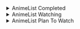 <details>
    <summary align="left">AnimeList Completed</summary>
    <!-- MAL_ANIME_COMPLETED:start -->

<img height="200px" width="150px" title="5-toubun no Hanayome" src="https://cdn.myanimelist.net/images/anime/1819/97947.jpg?s=b20eecd15489b37027fc442e039ab603"> <img height="200px" width="150px" title="5-toubun no Hanayome ∬" src="https://cdn.myanimelist.net/images/anime/1775/109514.jpg?s=8659b1f06c2b4ee7d50d8bf9c433dea8"> <img height="200px" width="150px" title="Adachi to Shimamura" src="https://cdn.myanimelist.net/images/anime/1649/109056.jpg?s=08b15169790bcf7d4313c75d93522bde"> <img height="200px" width="150px" title="Arifureta Shokugyou de Sekai Saikyou" src="https://cdn.myanimelist.net/images/anime/1776/97682.jpg?s=e4083aafc6a198485dc0f40ec0981919"> <img height="200px" width="150px" title="Asagao to Kase-san." src="https://cdn.myanimelist.net/images/anime/1578/94205.jpg?s=45c7fd4ac7d795db7b91ceb34d36e7b5"> <img height="200px" width="150px" title="Bakemonogatari" src="https://cdn.myanimelist.net/images/anime/11/75274.jpg?s=9a41fef3ec70b47cd603d3495dec5735"> <img height="200px" width="150px" title="Blend S" src="https://cdn.myanimelist.net/images/anime/6/88286.jpg?s=433abf38926f5ca3fe58aa29fd7cc093"> <img height="200px" width="150px" title="Boku no Hero Academia" src="https://cdn.myanimelist.net/images/anime/10/78745.jpg?s=844d9959a2cfbc60de12c138ca2837b9"> <img height="200px" width="150px" title="Boku no Hero Academia 2nd Season" src="https://cdn.myanimelist.net/images/anime/12/85221.jpg?s=d65251d6fb3c8aea81b25cafeeea52ee"> <img height="200px" width="150px" title="Busou Shoujo Machiavellianism" src="https://cdn.myanimelist.net/images/anime/3/83995.jpg?s=719693ac8fd0d1f0cf729fc19f461af5"> <img height="200px" width="150px" title="Charlotte" src="https://cdn.myanimelist.net/images/anime/12/74683.jpg?s=b5745538e638a8d9a2ae788c66772f2d"> <img height="200px" width="150px" title="Charlotte: Tsuyoimono-tachi" src="https://cdn.myanimelist.net/images/anime/1709/98068.jpg?s=6ac52285d68e65af64bd39424990e369"> <img height="200px" width="150px" title="Cheat Kusushi no Slow Life: Isekai ni Tsukurou Drugstore" src="https://cdn.myanimelist.net/images/anime/1787/115817.jpg?s=2c686bec62f10f839bdbd406c2f50c15"> <img height="200px" width="150px" title="Citrus" src="https://cdn.myanimelist.net/images/anime/11/89985.jpg?s=7309b487f6a94d813fb479449cc7da95"> <img height="200px" width="150px" title="Date A Bullet: Dead or Bullet" src="https://cdn.myanimelist.net/images/anime/1984/108425.jpg?s=844c73fbac5df509be367baf6fd0cf4b"> <img height="200px" width="150px" title="Date A Bullet: Nightmare or Queen" src="https://cdn.myanimelist.net/images/anime/1002/108424.jpg?s=042df5edc96a2ce0403c1e7cce004652"> <img height="200px" width="150px" title="Date A Live" src="https://cdn.myanimelist.net/images/anime/13/44844.jpg?s=04daa99a641453debae5c8c46bff0e2c"> <img height="200px" width="150px" title="Date A Live II" src="https://cdn.myanimelist.net/images/anime/5/76003.jpg?s=d660622365ba8779347622c63904dee0"> <img height="200px" width="150px" title="Date A Live III" src="https://cdn.myanimelist.net/images/anime/1055/100468.jpg?s=cb65ee4740399152b1420699326b8c52"> <img height="200px" width="150px" title="Death March kara Hajimaru Isekai Kyousoukyoku" src="https://cdn.myanimelist.net/images/anime/4/88911.jpg?s=74f873b59a43a324ffc735ddef587692"> <img height="200px" width="150px" title="Domestic na Kanojo" src="https://cdn.myanimelist.net/images/anime/1021/95670.jpg?s=2db9075f215390c27e37c3ca52117136"> <img height="200px" width="150px" title="Dr. Stone" src="https://cdn.myanimelist.net/images/anime/1613/102576.jpg?s=714df8b10122b48bc88d649c2684508a"> <img height="200px" width="150px" title="Dr. Stone: Stone Wars" src="https://cdn.myanimelist.net/images/anime/1711/110614.jpg?s=2114fd5a44377f2d0c2ca3e2de428455"> <img height="200px" width="150px" title="Eromanga-sensei" src="https://cdn.myanimelist.net/images/anime/2/86468.jpg?s=6a66e1e8adb21ec08a76f70b10bbe7a8"> <img height="200px" width="150px" title="Fate/stay night" src="https://cdn.myanimelist.net/images/anime/4/30327.jpg?s=8f5c4ced9ea652842a7c052d1569a94d"> <img height="200px" width="150px" title="Fate/stay night: Unlimited Blade Works" src="https://cdn.myanimelist.net/images/anime/12/67333.jpg?s=9b3eb65e9a772a70fbd87da941d77772"> <img height="200px" width="150px" title="Fate/stay night: Unlimited Blade Works 2nd Season" src="https://cdn.myanimelist.net/images/anime/11/72863.jpg?s=1b59e6a64d78b1ab3ed6f285b0a5ce5c"> <img height="200px" width="150px" title="Fate/stay night: Unlimited Blade Works 2nd Season - Sunny Day" src="https://cdn.myanimelist.net/images/anime/4/75684.jpg?s=fa0cdc2bac0dc2696a84e7658c335dac"> <img height="200px" width="150px" title="Fate/Zero" src="https://cdn.myanimelist.net/images/anime/1887/117644.jpg?s=bedb1c317f00a4c95b7efa274522a635"> <img height="200px" width="150px" title="Fate/Zero 2nd Season" src="https://cdn.myanimelist.net/images/anime/1522/117645.jpg?s=4c1cc9e7bf2a6ccf397ae7adafb258c2"> <img height="200px" width="150px" title="Fuuka" src="https://cdn.myanimelist.net/images/anime/8/83735.jpg?s=844a40583c4c521d98f71f97e2622b34"> <img height="200px" width="150px" title="Gakusen Toshi Asterisk" src="https://cdn.myanimelist.net/images/anime/5/76034.jpg?s=528d654cd0538d2feb972d51891d4a6b"> <img height="200px" width="150px" title="Gakusen Toshi Asterisk 2nd Season" src="https://cdn.myanimelist.net/images/anime/11/79107.jpg?s=038a85387813b15879d8530795ab8f8f"> <img height="200px" width="150px" title="Gamers!" src="https://cdn.myanimelist.net/images/anime/4/86828.jpg?s=4b079c3f1ba63962d4dbc29eb80620cb"> <img height="200px" width="150px" title="Genjitsu Shugi Yuusha no Oukoku Saikenki" src="https://cdn.myanimelist.net/images/anime/1297/118764.jpg?s=4b684190e5c036953fb5dcaf3d5774bf"> <img height="200px" width="150px" title="Haiyore! Nyaruko-san" src="https://cdn.myanimelist.net/images/anime/6/49081.jpg?s=8facc6c78958c96072a127f471df6149"> <img height="200px" width="150px" title="Hanayamata" src="https://cdn.myanimelist.net/images/anime/1963/90831.jpg?s=b4b1645bbbc0f178948d860696e8e46a"> <img height="200px" width="150px" title="Hataraku Maou-sama!" src="https://cdn.myanimelist.net/images/anime/3/50177.jpg?s=535256d598af49f37e9347402388b2c9"> <img height="200px" width="150px" title="Hello World" src="https://cdn.myanimelist.net/images/anime/1147/112650.jpg?s=eb5af7c55864a0c0dfced858246e5123"> <img height="200px" width="150px" title="Hige wo Soru. Soshite Joshikousei wo Hirou." src="https://cdn.myanimelist.net/images/anime/1146/113477.jpg?s=67bbef4f5ffa602bec9bacb47c4e4861"> <img height="200px" width="150px" title="Horimiya" src="https://cdn.myanimelist.net/images/anime/1695/111486.jpg?s=09bb0aa26d6a24eaee2f2cc4b1971830"> <img height="200px" width="150px" title="Ijiranaide, Nagatoro-san" src="https://cdn.myanimelist.net/images/anime/1900/110097.jpg?s=d41ba2f8430722f17061ae4244c24049"> <img height="200px" width="150px" title="Imouto sae Ireba Ii." src="https://cdn.myanimelist.net/images/anime/10/88472.jpg?s=5cd84b8c09ae4f1e8b856e465bfaf4a3"> <img height="200px" width="150px" title="Inugami-san to Nekoyama-san" src="https://cdn.myanimelist.net/images/anime/4/61921.jpg?s=4378f5b2a1ab7032aabcd9219f8b05ca"> <img height="200px" width="150px" title="Irozuku Sekai no Ashita kara" src="https://cdn.myanimelist.net/images/anime/1424/93855.jpg?s=428b7019c7218435f1974893d20cd5e7"> <img height="200px" width="150px" title="IS: Infinite Stratos" src="https://cdn.myanimelist.net/images/anime/3/74045.jpg?s=697811a02c444d4e52f61e8cd91bcf67"> <img height="200px" width="150px" title="Isekai Maou to Shoukan Shoujo no Dorei Majutsu" src="https://cdn.myanimelist.net/images/anime/1649/93412.jpg?s=82850eb04bdb0a2c3ee66227d6b3e018"> <img height="200px" width="150px" title="Isekai Maou to Shoukan Shoujo no Dorei Majutsu Ω" src="https://cdn.myanimelist.net/images/anime/1011/113703.jpg?s=3387d5df2403b7d2f22a3535e234ec72"> <img height="200px" width="150px" title="Isekai Quartet" src="https://cdn.myanimelist.net/images/anime/1965/99667.jpg?s=bce8b19851cc7da90ee7c4699272d6bb"> <img height="200px" width="150px" title="Isekai Quartet 2" src="https://cdn.myanimelist.net/images/anime/1030/103383.jpg?s=74eebe7c83d5f8f8812a40f9b669c271"> <img height="200px" width="150px" title="Isekai wa Smartphone to Tomo ni." src="https://cdn.myanimelist.net/images/anime/7/86794.jpg?s=93ededca52d6778609b29e05db4e4546"> <img height="200px" width="150px" title="Itsudatte Bokura no Koi wa 10 cm Datta." src="https://cdn.myanimelist.net/images/anime/2/89554.jpg?s=3c0492f7dd92d04770ec70beb126c78c"> <img height="200px" width="150px" title="Jaku-Chara Tomozaki-kun" src="https://cdn.myanimelist.net/images/anime/1120/109232.jpg?s=d3e034f193e106aea21c7bb6622621a3"> <img height="200px" width="150px" title="Jujutsu Kaisen (TV)" src="https://cdn.myanimelist.net/images/anime/1171/109222.jpg?s=31d8a72519f9121c6154b9cb4e45eed1"> <img height="200px" width="150px" title="K-On!" src="https://cdn.myanimelist.net/images/anime/10/76120.jpg?s=50e4151a139ccedc2bd2d4898b5ce65e"> <img height="200px" width="150px" title="K-On! Movie" src="https://cdn.myanimelist.net/images/anime/5/76233.jpg?s=873526cd46d303fc464226a65d43a2a3"> <img height="200px" width="150px" title="K-On!!" src="https://cdn.myanimelist.net/images/anime/12/76121.jpg?s=7559882cefb114354f2614d9ae4dc996"> <img height="200px" width="150px" title="K-On!!: Keikaku!" src="https://cdn.myanimelist.net/images/anime/7/26965.jpg?s=47fa857f749c8a872ba10dfb2fa9c521"> <img height="200px" width="150px" title="Kaguya-sama wa Kokurasetai: Tensai-tachi no Renai Zunousen" src="https://cdn.myanimelist.net/images/anime/1295/106551.jpg?s=00fc498ed478611aa4320af9e8015c69"> <img height="200px" width="150px" title="Kaguya-sama wa Kokurasetai: Tensai-tachi no Renai Zunousen OVA" src="https://cdn.myanimelist.net/images/anime/1027/115055.jpg?s=460cc9703effd2dc6b0ca7ef5dda7788"> <img height="200px" width="150px" title="Kaguya-sama wa Kokurasetai? Tensai-tachi no Renai Zunousen" src="https://cdn.myanimelist.net/images/anime/1764/106659.jpg?s=9665deb49b34edcd7e6e47620b73d1b3"> <img height="200px" width="150px" title="Kaifuku Jutsushi no Yarinaoshi" src="https://cdn.myanimelist.net/images/anime/1301/110018.jpg?s=c338fab9054ef91b77f5a414184b4cae"> <img height="200px" width="150px" title="Kanojo mo Kanojo" src="https://cdn.myanimelist.net/images/anime/1713/117119.jpg?s=aa54bd74617defd801450aee849e06f5"> <img height="200px" width="150px" title="Kanojo, Okarishimasu" src="https://cdn.myanimelist.net/images/anime/1485/107693.jpg?s=34e510c2c89cedeb2c0b1d2acd62c6c2"> <img height="200px" width="150px" title="Kenja no Mago" src="https://cdn.myanimelist.net/images/anime/1261/100452.jpg?s=ec543ce51a43ea85562254dae66c3ede"> <img height="200px" width="150px" title="Kimi no Na wa." src="https://cdn.myanimelist.net/images/anime/5/87048.jpg?s=6229957bf0186372369774708d38e1c8"> <img height="200px" width="150px" title="Kishuku Gakkou no Juliet" src="https://cdn.myanimelist.net/images/anime/1908/93416.jpg?s=486ac665e7e28b935059e0f189fdf205"> <img height="200px" width="150px" title="Kiss x Sis (TV)" src="https://cdn.myanimelist.net/images/anime/1660/121553.jpg?s=f9c4a7fa751051fe16e684cb46ce762d"> <img height="200px" width="150px" title="Kizumonogatari I: Tekketsu-hen" src="https://cdn.myanimelist.net/images/anime/1783/112810.jpg?s=691baf71e4b74e317b354bf62d840f49"> <img height="200px" width="150px" title="Kizumonogatari II: Nekketsu-hen" src="https://cdn.myanimelist.net/images/anime/1981/112812.jpg?s=82c7fa29eae89f1c5bdb1994f6a017da"> <img height="200px" width="150px" title="Kizumonogatari III: Reiketsu-hen" src="https://cdn.myanimelist.net/images/anime/1084/112813.jpg?s=855a4e6366a3a9b892eaafb6c4c5158d"> <img height="200px" width="150px" title="Koe no Katachi" src="https://cdn.myanimelist.net/images/anime/1122/96435.jpg?s=93a12868f53676988803e1d1cd22f1d2"> <img height="200px" width="150px" title="Koi to Uso" src="https://cdn.myanimelist.net/images/anime/5/86663.jpg?s=696ef4f8fc2e4b728a198b2d19d52c32"> <img height="200px" width="150px" title="Koi to Uso: Isshou no Koi/Koi no Kimochi" src="https://cdn.myanimelist.net/images/anime/1414/100837.jpg?s=fb1d5a6268938c3064ebedacb4c9ffb3"> <img height="200px" width="150px" title="Koi to Yobu ni wa Kimochi Warui" src="https://cdn.myanimelist.net/images/anime/1519/110527.jpg?s=b6b609bff8d5bb4e07c6cf0cbbd849a5"> <img height="200px" width="150px" title="Kokoro Connect" src="https://cdn.myanimelist.net/images/anime/2/39665.jpg?s=99eda60f6f9ef7c2137d0ac207be6325"> <img height="200px" width="150px" title="Kono Subarashii Sekai ni Shukufuku wo!" src="https://cdn.myanimelist.net/images/anime/8/77831.jpg?s=0128b83f778a3e0fcdece36f6a95a0af"> <img height="200px" width="150px" title="Kono Subarashii Sekai ni Shukufuku wo! 2" src="https://cdn.myanimelist.net/images/anime/2/83188.jpg?s=b5335b435a1e7602aec579b7444a79f4"> <img height="200px" width="150px" title="Kono Subarashii Sekai ni Shukufuku wo! Movie: Kurenai Densetsu" src="https://cdn.myanimelist.net/images/anime/1638/119321.jpg?s=754b6816d9339c8104e9d3f7f957494a"> <img height="200px" width="150px" title="Kyoukai no Kanata" src="https://cdn.myanimelist.net/images/anime/3/85468.jpg?s=edff74399086c4b64345a168f5437333"> <img height="200px" width="150px" title="Kyuukyoku Shinka shita Full Dive RPG ga Genjitsu yori mo Kusoge Dattara" src="https://cdn.myanimelist.net/images/anime/1357/113277.jpg?s=27f718f11a1719d5c6981b3023f0af26"> <img height="200px" width="150px" title="Love Live! School Idol Project" src="https://cdn.myanimelist.net/images/anime/11/56849.jpg?s=69618af444198a9fca856a2d099ac77f"> <img height="200px" width="150px" title="Mahou Sensou" src="https://cdn.myanimelist.net/images/anime/3/58103.jpg?s=2b95b1d0ceee3458d013ac9f43fe3d98"> <img height="200px" width="150px" title="Mahouka Koukou no Rettousei" src="https://cdn.myanimelist.net/images/anime/11/61039.jpg?s=25b3c93a7a0422ccff8ae38166733ae8"> <img height="200px" width="150px" title="Mahouka Koukou no Rettousei Movie: Hoshi wo Yobu Shoujo" src="https://cdn.myanimelist.net/images/anime/8/85524.jpg?s=f0f7651eb4548254f0f635cd25cd7b2a"> <img height="200px" width="150px" title="Mahouka Koukou no Rettousei: Raihousha-hen" src="https://cdn.myanimelist.net/images/anime/1322/114329.jpg?s=b9b786ddb679e07e80f5877f790a6452"> <img height="200px" width="150px" title="Mahouka Koukou no Rettousei: Tsuioku-hen" src="https://cdn.myanimelist.net/images/anime/1847/120234.jpg?s=2501e4bf7ce83e4dd4ec8638dc998754"> <img height="200px" width="150px" title="Mahouka Koukou no Yuutousei" src="https://cdn.myanimelist.net/images/anime/1719/116262.jpg?s=d9df3cf9e11737fd346e6bb8ab49dd39"> <img height="200px" width="150px" title="Majo no Tabitabi" src="https://cdn.myanimelist.net/images/anime/1802/108501.jpg?s=5eab9cb4a7e5f51cf9ef91f9d3127a6f"> <img height="200px" width="150px" title="Manaria Friends" src="https://cdn.myanimelist.net/images/anime/1590/111673.jpg?s=77b09390c1cbb264c0a34d39dbe1863a"> <img height="200px" width="150px" title="Maou Gakuin no Futekigousha: Shijou Saikyou no Maou no Shiso, Tensei shite Shison-tachi no Gakkou e Kayou" src="https://cdn.myanimelist.net/images/anime/1126/108573.jpg?s=2ad43dc0c689869459099eacd834d188"> <img height="200px" width="150px" title="Masamune-kun no Revenge" src="https://cdn.myanimelist.net/images/anime/12/83709.jpg?s=90f945e3f089fa3843b16483707f8d15"> <img height="200px" width="150px" title="Masamune-kun no Revenge OVA" src="https://cdn.myanimelist.net/images/anime/1062/92517.jpg?s=68bc428368098648628ffb90e7008d79"> <img height="200px" width="150px" title="Mashiro no Oto" src="https://cdn.myanimelist.net/images/anime/1841/111554.jpg?s=1495f881b2b881548d20a57221648b03"> <img height="200px" width="150px" title="Megami-ryou no Ryoubo-kun." src="https://cdn.myanimelist.net/images/anime/1436/116410.jpg?s=a6e5803121dee049c9a994d633a05792"> <img height="200px" width="150px" title="Mieruko-chan" src="https://cdn.myanimelist.net/images/anime/1277/117155.jpg?s=7a2f7a30f88ba63cf8e593ae580b66a4"> <img height="200px" width="150px" title="Mondaiji-tachi ga Isekai kara Kuru Sou Desu yo?" src="https://cdn.myanimelist.net/images/anime/12/43369.jpg?s=1d29194ebf2fb88f0931b5cd2bcbf06c"> <img height="200px" width="150px" title="Monogatari Series: Second Season" src="https://cdn.myanimelist.net/images/anime/1807/121534.jpg?s=8a02967fbaeb378b57e0d6470296cecf"> <img height="200px" width="150px" title="Mushoku Tensei: Isekai Ittara Honki Dasu" src="https://cdn.myanimelist.net/images/anime/1530/117776.jpg?s=2c0d611bea033f393998793b9dca7732"> <img height="200px" width="150px" title="Mushoku Tensei: Isekai Ittara Honki Dasu Part 2" src="https://cdn.myanimelist.net/images/anime/1028/117777.jpg?s=11ea6e47d314fb746abb706e0692d468"> <img height="200px" width="150px" title="Nekomonogatari: Kuro" src="https://cdn.myanimelist.net/images/anime/1170/121597.jpg?s=cea2186c483e036381476f487e021609"> <img height="200px" width="150px" title="Nisekoi" src="https://cdn.myanimelist.net/images/anime/13/75587.jpg?s=d55218dc232e0441212fb11c69b72468"> <img height="200px" width="150px" title="No Game No Life" src="https://cdn.myanimelist.net/images/anime/1074/111944.jpg?s=47dc6b0ee368ca7e7894f0ab592582b4"> <img height="200px" width="150px" title="No Game No Life: Zero" src="https://cdn.myanimelist.net/images/anime/1085/90759.jpg?s=d5fa254f94396ca739dfd172732d5415"> <img height="200px" width="150px" title="Non Non Biyori" src="https://cdn.myanimelist.net/images/anime/2/51581.jpg?s=529fd7c232635ceec9d6f9382a214402"> <img height="200px" width="150px" title="Non Non Biyori Repeat" src="https://cdn.myanimelist.net/images/anime/9/75105.jpg?s=b10fed0bb90381af34df101be1a16aed"> <img height="200px" width="150px" title="Noragami" src="https://cdn.myanimelist.net/images/anime/9/77809.jpg?s=a8bcf4c81410ca778cdb6fb77d4d7b2c"> <img height="200px" width="150px" title="Noragami Aragoto" src="https://cdn.myanimelist.net/images/anime/1689/94850.jpg?s=88700039b69ad2c0d0e3640eaa9be370"> <img height="200px" width="150px" title="One Punch Man" src="https://cdn.myanimelist.net/images/anime/12/76049.jpg?s=8a6af524cfe586d8c6099dbbf2803294"> <img height="200px" width="150px" title="One Punch Man 2nd Season" src="https://cdn.myanimelist.net/images/anime/1247/122044.jpg?s=31b16e1e6d08a1e520dedf77f525bd03"> <img height="200px" width="150px" title="Ore dake Haireru Kakushi Dungeon" src="https://cdn.myanimelist.net/images/anime/1988/115708.jpg?s=36c72942c7fa1cb107367baf4e2d6d8a"> <img height="200px" width="150px" title="Ore no Imouto ga Konnani Kawaii Wake ga Nai" src="https://cdn.myanimelist.net/images/anime/8/24875.jpg?s=182f645bf88c50cd1e30b6c1df62ef24"> <img height="200px" width="150px" title="Ore no Imouto ga Konnani Kawaii Wake ga Nai Specials" src="https://cdn.myanimelist.net/images/anime/8/29734.jpg?s=2e47048ae99050175a5e91f53edd8dd1"> <img height="200px" width="150px" title="Ore no Imouto ga Konnani Kawaii Wake ga Nai. Specials" src="https://cdn.myanimelist.net/images/anime/9/51167.jpg?s=0974cf45467268db0372daf10bcf4b31"> <img height="200px" width="150px" title="Ore no Kanojo to Osananajimi ga Shuraba Sugiru" src="https://cdn.myanimelist.net/images/anime/13/44187.jpg?s=2722df654bc5a902bbf1a15ea1bdc56d"> <img height="200px" width="150px" title="Ore no Nounai Sentakushi ga, Gakuen Love Comedy wo Zenryoku de Jama Shiteiru" src="https://cdn.myanimelist.net/images/anime/10/53235.jpg?s=70b5eda7f1944a4d8fe5bf36fd479f0a"> <img height="200px" width="150px" title="Ore no Nounai Sentakushi ga, Gakuen Love Comedy wo Zenryoku de Jama Shiteiru OVA" src="https://cdn.myanimelist.net/images/anime/1464/112501.jpg?s=e57e2b0dc9a613a229a2440f97e55811"> <img height="200px" width="150px" title="Osananajimi ga Zettai ni Makenai Love Comedy" src="https://cdn.myanimelist.net/images/anime/1111/113327.jpg?s=7891d7b3dbf137c83cf84d1e6e421843"> <img height="200px" width="150px" title="Outbreak Company" src="https://cdn.myanimelist.net/images/anime/7/54343.jpg?s=06b057860b5cb00d232d731f87a0918b"> <img height="200px" width="150px" title="Overlord" src="https://cdn.myanimelist.net/images/anime/7/88019.jpg?s=2905d5abbd69b8a2c88c6df020d1cd7a"> <img height="200px" width="150px" title="Overlord II" src="https://cdn.myanimelist.net/images/anime/1212/113415.jpg?s=04b0ad527303539d8eee03d616f7cae9"> <img height="200px" width="150px" title="Peach Boy Riverside" src="https://cdn.myanimelist.net/images/anime/1535/115023.jpg?s=18f81389114c4ff1081081facd3bafe5"> <img height="200px" width="150px" title="Rakudai Kishi no Cavalry" src="https://cdn.myanimelist.net/images/anime/9/76493.jpg?s=7135eec624e9652fa344076a292c3d03"> <img height="200px" width="150px" title="Re:Zero kara Hajimeru Isekai Seikatsu" src="https://cdn.myanimelist.net/images/anime/11/79410.jpg?s=db92aa64962c8107387a6749cfe7b0cf"> <img height="200px" width="150px" title="Re:Zero kara Hajimeru Isekai Seikatsu 2nd Season" src="https://cdn.myanimelist.net/images/anime/1444/108005.jpg?s=bcdd80b1fdb73d64a036c1bad8558ac1"> <img height="200px" width="150px" title="Re:Zero kara Hajimeru Isekai Seikatsu 2nd Season Part 2" src="https://cdn.myanimelist.net/images/anime/1724/117421.jpg?s=f6e5a251f2ca172a135ef1194458a1e6"> <img height="200px" width="150px" title="Rikei ga Koi ni Ochita no de Shoumei shitemita." src="https://cdn.myanimelist.net/images/anime/1432/103533.jpg?s=d82926feab8b165943b6a161a6dc2e10"> <img height="200px" width="150px" title="Rokudenashi Majutsu Koushi to Akashic Records" src="https://cdn.myanimelist.net/images/anime/8/85593.jpg?s=29aa75226c31f9a7c3cd29acf17378cb"> <img height="200px" width="150px" title="Saenai Heroine no Sodatekata" src="https://cdn.myanimelist.net/images/anime/7/68783.jpg?s=1fd44ce77a7d50093580d282670de904"> <img height="200px" width="150px" title="Saenai Heroine no Sodatekata ♭" src="https://cdn.myanimelist.net/images/anime/2/84797.jpg?s=c38f15efa52e68a002acbe306a9a4928"> <img height="200px" width="150px" title="Saenai Heroine no Sodatekata Fine" src="https://cdn.myanimelist.net/images/anime/1671/111411.jpg?s=1c1d011a398b68353b3cd4b9c998b97e"> <img height="200px" width="150px" title="Saenai Heroine no Sodatekata: Ai to Seishun no Service-kai" src="https://cdn.myanimelist.net/images/anime/6/70493.jpg?s=3029afc417c1cb41d8cd096647f92f63"> <img height="200px" width="150px" title="Sakura Trick" src="https://cdn.myanimelist.net/images/anime/2/56189.jpg?s=123353a3f2914e8b286b7e5695857d93"> <img height="200px" width="150px" title="Sakura-sou no Pet na Kanojo" src="https://cdn.myanimelist.net/images/anime/4/43643.jpg?s=4082d6cd01ab375b62de7b72caa0b252"> <img height="200px" width="150px" title="Seijo no Maryoku wa Bannou Desu" src="https://cdn.myanimelist.net/images/anime/1947/114235.jpg?s=3e5261e4c25ce30dc43ded58876f48f7"> <img height="200px" width="150px" title="Seirei Gensouki" src="https://cdn.myanimelist.net/images/anime/1836/116060.jpg?s=119abbf76778676e8395b7a32bfccd0e"> <img height="200px" width="150px" title="Seishun Buta Yarou wa Bunny Girl Senpai no Yume wo Minai" src="https://cdn.myanimelist.net/images/anime/1301/93586.jpg?s=c5816f00664086dd8c815a1d79cafa4f"> <img height="200px" width="150px" title="Seishun Buta Yarou wa Yumemiru Shoujo no Yume wo Minai" src="https://cdn.myanimelist.net/images/anime/1613/102179.jpg?s=4caf2ddc8dc918652c81a4d734f961cb"> <img height="200px" width="150px" title="Sekai Saikou no Ansatsusha, Isekai Kizoku ni Tensei suru" src="https://cdn.myanimelist.net/images/anime/1928/117620.jpg?s=8097f7e7332635a9c6deedc426c491cc"> <img height="200px" width="150px" title="Sentouin, Hakenshimasu!" src="https://cdn.myanimelist.net/images/anime/1444/115118.jpg?s=ce391ad6c756c5ec77b4c9a66e4d414b"> <img height="200px" width="150px" title="Seven Knights Revolution: Eiyuu no Keishousha" src="https://cdn.myanimelist.net/images/anime/1079/114017.jpg?s=f81ee2806703b97c6e4a1314365e55a6"> <img height="200px" width="150px" title="Shelter (Music)" src="https://cdn.myanimelist.net/images/anime/5/82388.jpg?s=4cc97eb37325be86649383440547ff40"> <img height="200px" width="150px" title="Shigatsu wa Kimi no Uso" src="https://cdn.myanimelist.net/images/anime/3/67177.jpg?s=231dde11a032b516258cc53e9c9adcd7"> <img height="200px" width="150px" title="Shin no Nakama ja Nai to Yuusha no Party wo Oidasareta node, Henkyou de Slow Life suru Koto ni Shimashita" src="https://cdn.myanimelist.net/images/anime/1723/117854.jpg?s=fe6004f129a34f0ee1ba3e1c2eff09c5"> <img height="200px" width="150px" title="Shingeki no Kyojin" src="https://cdn.myanimelist.net/images/anime/10/47347.jpg?s=0c5745fd0b1559ebf88af1c403b4e288"> <img height="200px" width="150px" title="Shingeki no Kyojin Season 2" src="https://cdn.myanimelist.net/images/anime/4/84177.jpg?s=734c3745263da83f97200b61cd9c173f"> <img height="200px" width="150px" title="Shingeki no Kyojin Season 3 Part 2" src="https://cdn.myanimelist.net/images/anime/1517/100633.jpg?s=ffa3499b40efc73e5372e2783f84ea3f"> <img height="200px" width="150px" title="Shingeki no Kyojin: The Final Season" src="https://cdn.myanimelist.net/images/anime/1000/110531.jpg?s=cfe99c0cc7a3b3c1cde9f884b7c94e64"> <img height="200px" width="150px" title="Shinka no Mi: Shiranai Uchi ni Kachigumi Jinsei" src="https://cdn.myanimelist.net/images/anime/1537/117590.jpg?s=ff853d3742b9563cb72c54a17f332696"> <img height="200px" width="150px" title="Shoujo Sect" src="https://cdn.myanimelist.net/images/anime/1088/116195.jpg?s=1ce3dd8b44858fb64e2041f4e3de17a2"> <img height="200px" width="150px" title="Shuudengo, Capsule Hotel de, Joushi ni Binetsu Tsutawaru Yoru." src="https://cdn.myanimelist.net/images/anime/1418/93509.jpg?s=db1785469dba17f671028c398da6a141"> <img height="200px" width="150px" title="Shuumatsu Nani Shitemasu ka? Isogashii Desu ka? Sukutte Moratte Ii Desu ka?" src="https://cdn.myanimelist.net/images/anime/4/85260.jpg?s=730a42ad6d970601fee8329d87df03fe"> <img height="200px" width="150px" title="Slime Taoshite 300-nen, Shiranai Uchi ni Level Max ni Nattemashita" src="https://cdn.myanimelist.net/images/anime/1641/113723.jpg?s=ec82dd5087dd9ae7820dc30ce0670a09"> <img height="200px" width="150px" title="SSSS.Dynazenon" src="https://cdn.myanimelist.net/images/anime/1880/113766.jpg?s=757ab46a9cd078b2b7176c4e020a163b"> <img height="200px" width="150px" title="Steins;Gate" src="https://cdn.myanimelist.net/images/anime/5/73199.jpg?s=f8f4023de4029b63863eae5974b3a997"> <img height="200px" width="150px" title="Steins;Gate 0" src="https://cdn.myanimelist.net/images/anime/1375/93521.jpg?s=2cc439b457bcb5ca6ffc87c1eb27912b"> <img height="200px" width="150px" title="Strike the Blood" src="https://cdn.myanimelist.net/images/anime/5/56163.jpg?s=bf3805687f82b623f0a8c326661dd20a"> <img height="200px" width="150px" title="Strike the Blood II" src="https://cdn.myanimelist.net/images/anime/1600/111675.jpg?s=35d27887b947473ff4800e3717d56bf8"> <img height="200px" width="150px" title="Strike the Blood III" src="https://cdn.myanimelist.net/images/anime/1768/111676.jpg?s=465b8831a0dbca6bfdb665535bae3822"> <img height="200px" width="150px" title="Strike the Blood IV" src="https://cdn.myanimelist.net/images/anime/1692/116875.jpg?s=1bc1f9aaf0a50d9bde7c19929eeb14cd"> <img height="200px" width="150px" title="Sword Art Online" src="https://cdn.myanimelist.net/images/anime/11/39717.jpg?s=55f88992df908bdcb872db3a398aea49"> <img height="200px" width="150px" title="Sword Art Online II" src="https://cdn.myanimelist.net/images/anime/11/65185.jpg?s=28618c755859c68b83924038705bf899"> <img height="200px" width="150px" title="Sword Art Online: Alicization - War of Underworld" src="https://cdn.myanimelist.net/images/anime/1630/103417.jpg?s=8d911babfbbed9424de686be56410915"> <img height="200px" width="150px" title="Tada-kun wa Koi wo Shinai" src="https://cdn.myanimelist.net/images/anime/1446/91841.jpg?s=436cb46d94141463f75bbeb589dabc7d"> <img height="200px" width="150px" title="Takt Op. Destiny" src="https://cdn.myanimelist.net/images/anime/1449/117797.jpg?s=452a63975776c898afcc62776441e129"> <img height="200px" width="150px" title="Tantei wa Mou, Shindeiru." src="https://cdn.myanimelist.net/images/anime/1843/115815.jpg?s=1d58ea206a73f9dd7849f68aa1c75793"> <img height="200px" width="150px" title="Tate no Yuusha no Nariagari" src="https://cdn.myanimelist.net/images/anime/1490/101365.jpg?s=a86cf7ae62762116809daa3576131d03"> <img height="200px" width="150px" title="Tatoeba Last Dungeon Mae no Mura no Shounen ga Joban no Machi de Kurasu Youna Monogatari" src="https://cdn.myanimelist.net/images/anime/1512/111549.jpg?s=acd41fe3f58f47387daec587db0eb324"> <img height="200px" width="150px" title="Tensei shitara Slime Datta Ken" src="https://cdn.myanimelist.net/images/anime/1694/93337.jpg?s=ca23d7e95ab644aa4af484a16b9c185e"> <img height="200px" width="150px" title="Tensei shitara Slime Datta Ken 2nd Season" src="https://cdn.myanimelist.net/images/anime/1271/109841.jpg?s=d36399369db71b2828e6c30fde9b7d37"> <img height="200px" width="150px" title="Tensei shitara Slime Datta Ken 2nd Season Part 2" src="https://cdn.myanimelist.net/images/anime/1033/118296.jpg?s=28c822c79ba10c9a4eccfc831ce56c7f"> <img height="200px" width="150px" title="Tokyo Autumn Session" src="https://cdn.myanimelist.net/images/anime/1685/105598.jpg?s=8028a9481e68ef77d3ed3c0d36059a4d"> <img height="200px" width="150px" title="Tonikaku Kawaii" src="https://cdn.myanimelist.net/images/anime/1613/108722.jpg?s=9a04f38896ee227c16a5f11ac5ea5f50"> <img height="200px" width="150px" title="Tonikaku Kawaii: Kaisou" src="https://cdn.myanimelist.net/images/anime/1980/110984.jpg?s=204aeca014462691c7628b85895a0e0d"> <img height="200px" width="150px" title="Trinity Seven" src="https://cdn.myanimelist.net/images/anime/12/67795.jpg?s=420feb1669ee030ca48bef01da997091"> <img height="200px" width="150px" title="Trinity Seven: Nanatsu no Taizai to Nana Madoushi" src="https://cdn.myanimelist.net/images/anime/3/74066.jpg?s=4071c3fd7d99ff9f254fb31dc5bc577e"> <img height="200px" width="150px" title="Tsuki ga Michibiku Isekai Douchuu" src="https://cdn.myanimelist.net/images/anime/1950/116474.jpg?s=de87fe2c1664dba7c4558e0446584048"> <img height="200px" width="150px" title="Tsuki to Laika to Nosferatu" src="https://cdn.myanimelist.net/images/anime/1393/118374.jpg?s=f06854db565d95f4718b28fb4608e0d4"> <img height="200px" width="150px" title="Urasekai Picnic" src="https://cdn.myanimelist.net/images/anime/1494/111515.jpg?s=f600b1348493edc9d72800b06d628bae"> <img height="200px" width="150px" title="Vivy: Fluorite Eye's Song" src="https://cdn.myanimelist.net/images/anime/1637/115052.jpg?s=6c6a9a5f138e3a771900230b30dc7532"> <img height="200px" width="150px" title="Watashi ni Tenshi ga Maiorita!" src="https://cdn.myanimelist.net/images/anime/1778/100470.jpg?s=df1eb44131c862463c58cdf40db32113"> <img height="200px" width="150px" title="Wotaku ni Koi wa Muzukashii" src="https://cdn.myanimelist.net/images/anime/1864/93518.jpg?s=04b1108696630d01b2eb9a84f89c9c7f"> <img height="200px" width="150px" title="Yagate Kimi ni Naru" src="https://cdn.myanimelist.net/images/anime/1783/96153.jpg?s=c273e701423ea180f601ddf024b2c6ec"> <img height="200px" width="150px" title="Yahari Ore no Seishun Love Comedy wa Machigatteiru." src="https://cdn.myanimelist.net/images/anime/1786/120117.jpg?s=df260e70167afdeed0cc3f40ca5b9492"> <img height="200px" width="150px" title="Yahari Ore no Seishun Love Comedy wa Machigatteiru. Kan" src="https://cdn.myanimelist.net/images/anime/1958/107912.jpg?s=2a39157c890c71842124525919cec8ce"> <img height="200px" width="150px" title="Yahari Ore no Seishun Love Comedy wa Machigatteiru. Zoku" src="https://cdn.myanimelist.net/images/anime/11/75376.jpg?s=f8db3fbde0848f6200f4826d99df69fc"> <img height="200px" width="150px" title="Yahari Ore no Seishun Love Comedy wa Machigatteiru. Zoku OVA" src="https://cdn.myanimelist.net/images/anime/13/84052.jpg?s=942e467dd788527b1e1a21c09ac01b7b"> <img height="200px" width="150px" title="Yamada-kun to 7-nin no Majo (TV)" src="https://cdn.myanimelist.net/images/anime/2/73700.jpg?s=a155a2e075df1c241c3d8dd59a4a5898"> <img height="200px" width="150px" title="Youjo Senki" src="https://cdn.myanimelist.net/images/anime/5/82890.jpg?s=b64f06c15c2eaa9d8717494e4b30138d"> <img height="200px" width="150px" title="Youkoso Jitsuryoku Shijou Shugi no Kyoushitsu e (TV)" src="https://cdn.myanimelist.net/images/anime/5/86830.jpg?s=b4f4f8a7a3e05334c6b1e46a4f13d850"> <img height="200px" width="150px" title="Yuru Camp△ Season 2" src="https://cdn.myanimelist.net/images/anime/1255/110636.jpg?s=7b2762cd4e39f3b975d9efa53e96a642">

<!-- MAL_ANIME_COMPLETED:end -->
</details>

<details>
    <summary align="left">AnimeList Watching</summary>
    <!-- MAL_ANIME_WATCHING:start -->

<img height="200px" width="150px" title="Daitoshokan no Hitsujikai" src="https://cdn.myanimelist.net/images/anime/9/75230.jpg?s=e59a9ec24171adac59da08d853210af6"> <img height="200px" width="150px" title="Genjitsu Shugi Yuusha no Oukoku Saikenki Part 2" src="https://cdn.myanimelist.net/images/anime/1088/120068.jpg?s=33be7d88c82f7b3549428460e48b793f"> <img height="200px" width="150px" title="Shuumatsu no Harem" src="https://cdn.myanimelist.net/images/anime/1491/117296.jpg?s=3ae26ae2d2a8405e061a3628473b97d8"> <img height="200px" width="150px" title="Tensai Ouji no Akaji Kokka Saisei Jutsu" src="https://cdn.myanimelist.net/images/anime/1263/119511.jpg?s=4b043cfe67a7cfa8a48b663946fafe1f">

<!-- MAL_ANIME_WATCHING:end -->
</details>

<details>
    <summary align="left">AnimeList Plan To Watch</summary>
    <!-- MAL_ANIME_PTW:start -->

<img height="200px" width="150px" title="86 Part 2" src="https://cdn.myanimelist.net/images/anime/1321/117508.jpg?s=acffaeec0b998e5bc836b55b2fe73456"> <img height="200px" width="150px" title="Arifureta Shokugyou de Sekai Saikyou 2nd Season" src="https://cdn.myanimelist.net/images/anime/1877/119668.jpg?s=b0a58a0102635e03b419029edf2d51cf"> <img height="200px" width="150px" title="Boku no Hero Academia 5th Season" src="https://cdn.myanimelist.net/images/anime/1911/113611.jpg?s=0dd15fed60fd27b38532a8a43ffdc511"> <img height="200px" width="150px" title="Date A Live IV" src="https://cdn.myanimelist.net/images/anime/1368/121281.jpg?s=188e76237e371d17c9cb9d3ef9b8ffdf"> <img height="200px" width="150px" title="Flip Flappers" src="https://cdn.myanimelist.net/images/anime/4/82292.jpg?s=a1d4bf28189c9f766c6606dbc4ae2ee0"> <img height="200px" width="150px" title="Gridman x Dynazenon" src="https://cdn.myanimelist.net/images/anime/1486/120060.jpg?s=a792239bf1e5ba21da311652a7de314a"> <img height="200px" width="150px" title="Happy Sugar Life" src="https://cdn.myanimelist.net/images/anime/1386/103920.jpg?s=d53c2e5946b9cfcde49db0da890b64bd"> <img height="200px" width="150px" title="Hataraku Maou-sama! 2nd Season" src="https://cdn.myanimelist.net/images/anime/1543/120053.jpg?s=4ece6531d42bc9c11bac641163948490"> <img height="200px" width="150px" title="Hentai Ouji to Warawanai Neko." src="https://cdn.myanimelist.net/images/anime/3/75788.jpg?s=bfec1bcaeca7c8071cefb74d57a77e4a"> <img height="200px" width="150px" title="Isekai Quartet Movie: Another World" src="https://cdn.myanimelist.net/images/anime/1222/122000.jpg?s=d7569371a81fd6dc79c4285db056d7e1"> <img height="200px" width="150px" title="Kaguya-sama wa Kokurasetai: Ultra Romantic" src="https://cdn.myanimelist.net/images/anime/1160/122627.jpg?s=1e566ad21620c15a9f523d9779abf8aa"> <img height="200px" width="150px" title="Kanojo, Okarishimasu 2nd Season" src="https://cdn.myanimelist.net/images/anime/1427/120522.jpg?s=72f9222c51f72986c7e24adca6abbda4"> <img height="200px" width="150px" title="Karakai Jouzu no Takagi-san 3" src="https://cdn.myanimelist.net/images/anime/1861/120361.jpg?s=b61dcb0ad5880e97987cb7d31e7ba601"> <img height="200px" width="150px" title="Kimetsu no Yaiba" src="https://cdn.myanimelist.net/images/anime/1286/99889.jpg?s=df53be1440a076de57fda204bba4de60"> <img height="200px" width="150px" title="Komi-san wa, Comyushou desu." src="https://cdn.myanimelist.net/images/anime/1899/117237.jpg?s=1ae3e5a7671ca90a21a816e207796484"> <img height="200px" width="150px" title="Love Live! Nijigasaki Gakuen School Idol Doukoukai" src="https://cdn.myanimelist.net/images/anime/1393/109203.jpg?s=c26e1edc8cd125fbbfc6dede542a8fea"> <img height="200px" width="150px" title="Made in Abyss" src="https://cdn.myanimelist.net/images/anime/6/86733.jpg?s=f925034fd328f06efe25bf60410345b0"> <img height="200px" width="150px" title="Mahou Shoujo Madoka★Magica" src="https://cdn.myanimelist.net/images/anime/11/55225.jpg?s=da8970eb43d1d680cef07f4fad60b84b"> <img height="200px" width="150px" title="Mahouka Koukou no Rettousei (Zoku-hen)" src="https://cdn.myanimelist.net/images/anime/1639/120309.jpg?s=5c6dc8248937758caec283562b2a4402"> <img height="200px" width="150px" title="Maou Gakuin no Futekigousha: Shijou Saikyou no Maou no Shiso, Tensei shite Shison-tachi no Gakkou e Kayou 2nd Season" src="https://cdn.myanimelist.net/images/anime/1790/114281.jpg?s=9d5fb0e36ec2a4e2242cc2974de6c10f"> <img height="200px" width="150px" title="Nakitai Watashi wa Neko wo Kaburu" src="https://cdn.myanimelist.net/images/anime/1045/106389.jpg?s=9d82bb33de5141121ad76fe4877978e6"> <img height="200px" width="150px" title="Otome Game no Hametsu Flag shika Nai Akuyaku Reijou ni Tensei shiteshimatta... X" src="https://cdn.myanimelist.net/images/anime/1088/116439.jpg?s=80315dbe72da538fafa355676949fdd4"> <img height="200px" width="150px" title="Overlord III" src="https://cdn.myanimelist.net/images/anime/1511/93473.jpg?s=8197d01395c3447c6450a419f85a8140"> <img height="200px" width="150px" title="Overlord IV" src="https://cdn.myanimelist.net/images/anime/1530/120110.jpg?s=4b8254e49c8ed1de4fe024945b87b44b"> <img height="200px" width="150px" title="Renai Boukun" src="https://cdn.myanimelist.net/images/anime/9/84266.jpg?s=fcfcc5cfd929cb250519d0e7e0021e89"> <img height="200px" width="150px" title="Rikei ga Koi ni Ochita no de Shoumei shitemita. Heart" src="https://cdn.myanimelist.net/images/anime/1109/118948.jpg?s=a0e78cc8f6b51c34a6198cd424d46363"> <img height="200px" width="150px" title="Scarlet Nexus" src="https://cdn.myanimelist.net/images/anime/1314/116004.jpg?s=067eefb4c79738f4d3964eb3945fae84"> <img height="200px" width="150px" title="Seirei Gensouki 2nd Season" src="https://cdn.myanimelist.net/images/anime/1443/119231.jpg?s=985c03f6e61513e37647ed8d35878114"> <img height="200px" width="150px" title="Seishun Buta Yarou wa Bunny Girl Senpai no Yume wo Minai Picture Drama" src="https://cdn.myanimelist.net/images/anime/1315/99597.jpg?s=ac0275cc7c1c47d80c04e31d0c51c51f"> <img height="200px" width="150px" title="Seitokai Yakuindomo" src="https://cdn.myanimelist.net/images/anime/4/75550.jpg?s=83c76adb966cfae371d434b2d5caf137"> <img height="200px" width="150px" title="Shingeki no Kyojin: The Final Season Part 2" src="https://cdn.myanimelist.net/images/anime/1948/120625.jpg?s=50540c1fe697b6e87c6064536a66cb19"> <img height="200px" width="150px" title="Slime Taoshite 300-nen, Shiranai Uchi ni Level Max ni Nattemashita 2nd Season" src="https://cdn.myanimelist.net/images/anime/1285/120344.jpg?s=8a12b5cab883bce12c249da91a95c977"> <img height="200px" width="150px" title="SSSS.Gridman" src="https://cdn.myanimelist.net/images/anime/1973/95616.jpg?s=da21aeda1277a0eb5aba2f76cc610163"> <img height="200px" width="150px" title="Suki ni Naru Sono Shunkan wo.: Kokuhaku Jikkou Iinkai" src="https://cdn.myanimelist.net/images/anime/12/87065.jpg?s=8d5cdd2b2ae9c260282fcce9521944bc"> <img height="200px" width="150px" title="Tamako Market" src="https://cdn.myanimelist.net/images/anime/6/79594.jpg?s=db612de9c97496a6a83b402ac7fae790"> <img height="200px" width="150px" title="Tate no Yuusha no Nariagari Season 2" src="https://cdn.myanimelist.net/images/anime/1143/121873.jpg?s=dc6f945ff0b50e0cf6d3075be8aeded7"> <img height="200px" width="150px" title="Tate no Yuusha no Nariagari Season 3" src="https://cdn.myanimelist.net/images/anime/1406/104631.jpg?s=f76ef17290145f19ebc3b9a38b7181eb"> <img height="200px" width="150px" title="Tonikaku Kawaii 2nd Season" src="https://cdn.myanimelist.net/images/anime/1239/119262.jpg?s=0a6d3878f57bf7071f040d0f7c18a9a9"> <img height="200px" width="150px" title="Vanitas no Karte" src="https://cdn.myanimelist.net/images/anime/1401/118483.jpg?s=c5fe041d0e84bbea31582a49463a2895"> <img height="200px" width="150px" title="Yahari Ore no Seishun Love Comedy wa Machigatteiru. Kan OVA" src="https://cdn.myanimelist.net/images/anime/1360/111228.jpg?s=d6efdfe394ab1f17644aee1d25ca82af"> <img height="200px" width="150px" title="Yuru Yuri" src="https://cdn.myanimelist.net/images/anime/12/75173.jpg?s=5872b152937abaa69476c81ed7f85a45"> <img height="200px" width="150px" title="Yuru Yuri Nachuyachumi!" src="https://cdn.myanimelist.net/images/anime/2/73281.jpg?s=a7961e5fefd294b1e5c2cb705fa037a6"> <img height="200px" width="150px" title="Yuru Yuri San☆Hai!" src="https://cdn.myanimelist.net/images/anime/7/76667.jpg?s=e23584604c577e65d3d2293252820969"> <img height="200px" width="150px" title="Yuru Yuri♪♪" src="https://cdn.myanimelist.net/images/anime/8/75174.jpg?s=a93f472c1d4e4c6488ad9273d8365113"> <img height="200px" width="150px" title="Yuuki Yuuna wa Yuusha de Aru: Dai Mankai no Shou" src="https://cdn.myanimelist.net/images/anime/1657/118480.jpg?s=0cb30fbcd6fcf56f45fa1d189d0b4194"> <img height="200px" width="150px" title="Zutto Mae kara Suki deshita.: Kokuhaku Jikkou Iinkai" src="https://cdn.myanimelist.net/images/anime/3/82121.jpg?s=c0e5b3d394fffcb6c591615e4e2b4202">

<!-- MAL_ANIME_PTW:end -->
</details>

